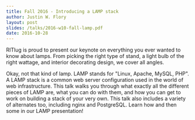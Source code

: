 ```yaml
---
title: Fall 2016 - Introducing a LAMP stack
author: Justin W. Flory
layout: post
slides: /talks/2016-w10-fall-lamp.pdf
date: 2016-10-28
---
```


RITlug is proud to present our keynote on everything you ever wanted to know about lamps. From picking the right type of stand, a light bulb of the right wattage, and interior decorating design, we cover all angles.

Okay, not that kind of lamp. LAMP stands for "Linux, Apache, MySQL, PHP". A LAMP stack is a common web server configuration used in the world of web infrastructure. This talk walks you through what exactly all the different pieces of LAMP are, what you can do with them, and how you can get to work on building a stack of your very own. This talk also includes a variety of alternates too, including nginx and PostgreSQL. Learn how and then some in our LAMP presentation!
